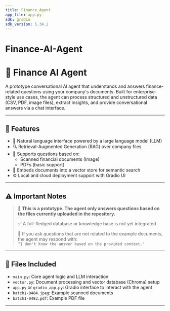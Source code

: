 ```yaml
---
title: Finance_Agent
app_file: app.py
sdk: gradio
sdk_version: 5.34.2
---
```

# Finance-AI-Agent

# 💼 Finance AI Agent

A prototype conversational AI agent that understands and answers finance-related questions using your company's documents. Built for enterprise-style use cases, the agent can process structured and unstructured data (CSV, PDF, image files), extract insights, and provide conversational answers via a chat interface.

---

## 🚀 Features

- 💬 Natural language interface powered by a large language model (LLM)
- 🔍 Retrieval-Augmented Generation (RAG) over company files
- 📁 Supports questions based on:
  - Scanned financial documents (Image)
  - PDFs (basic support)
- 🧠 Embeds documents into a vector store for semantic search
- ⚙️ Local and cloud deployment support with Gradio UI

---

## ⚠️ Important Notes

> 📌 **This is a prototype. The agent only answers questions based on the files currently uploaded in the repository.**
>
> ✅ A full-fledged database or knowledge base is not yet integrated.
>
> 🚫 If you ask questions that are not related to the example documents, the agent may respond with:  
> `"I don't know the answer based on the provided context."`

---

## 📁 Files Included

- `main.py`: Core agent logic and LLM interaction
- `vector.py`: Document processing and vector database (Chroma) setup
- `app.py` or `gradio_app.py`: Gradio interface to interact with the agent
- `batch1-0484.jpeg`: Example scanned documents
- `batch1-0483.pdf`: Example PDF file

---


